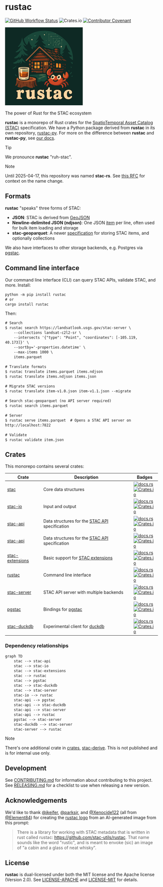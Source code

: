 # rustac

[![GitHub Workflow Status](https://img.shields.io/github/actions/workflow/status/stac-utils/rustac/ci.yml?branch=main&style=for-the-badge)](https://github.com/stac-utils/rustac/actions/workflows/ci.yml)
![Crates.io](https://img.shields.io/crates/l/stac?style=for-the-badge)
[![Contributor Covenant](https://img.shields.io/badge/Contributor%20Covenant-2.1-4baaaa.svg?style=for-the-badge)](./CODE_OF_CONDUCT)

![rustac logo](./img/rustac-small.png)

The power of Rust for the STAC ecosystem

**rustac** is a monorepo of Rust crates for the [SpatioTemporal Asset Catalog (STAC)](https://stacspec.org/) specification.
We have a Python package derived from **rustac** in its own repository, [rustac-py](https://github.com/stac-utils/rustac-py).
For more on the difference between **rustac** and **rustac-py**, see [our docs](https://stac-utils.github.io/rustac/).

<!-- markdownlint-disable MD028 -->
> [!TIP]
> We pronounce **rustac** "ruh-stac".

> [!NOTE]
> Until 2025-04-17, this repository was named **stac-rs**.
> See [this RFC](https://github.com/stac-utils/rustac/issues/641) for context on the name change.
<!-- markdownlint-enable MD028 -->

## Formats

**rustac** "speaks" three forms of STAC:

- **JSON**: STAC is derived from [GeoJSON](https://geojson.org/)
- **Newline-delimited JSON (ndjson)**: One JSON [item](https://github.com/radiantearth/stac-spec/blob/master/item-spec/item-spec.md) per line, often used for bulk item loading and storage
- **stac-geoparquet**: A newer [specification](https://github.com/stac-utils/stac-geoparquet) for storing STAC items, and optionally collections

We also have interfaces to other storage backends, e.g. Postgres via [pgstac](https://github.com/stac-utils/pgstac).

## Command line interface

Our command line interface (CLI) can query STAC APIs, validate STAC, and more.
Install:

```shell
python -m pip install rustac
# or
cargo install rustac
```

Then:

```shell
# Search
$ rustac search https://landsatlook.usgs.gov/stac-server \
    --collections landsat-c2l2-sr \
    --intersects '{"type": "Point", "coordinates": [-105.119, 40.173]}' \
    --sortby='-properties.datetime' \
    --max-items 1000 \
    items.parquet

# Translate formats
$ rustac translate items.parquet items.ndjson
$ rustac translate items.ndjson items.json

# Migrate STAC versions
$ rustac translate item-v1.0.json item-v1.1.json --migrate

# Search stac-geoparquet (no API server required)
$ rustac search items.parquet

# Server
$ rustac serve items.parquet  # Opens a STAC API server on http://localhost:7822

# Validate
$ rustac validate item.json
```

## Crates

This monorepo contains several crates:

| Crate                                            | Description                                                                                     | Badges                                                                                                                                                                                                                                                                  |
| ------------------------------------------------ | ----------------------------------------------------------------------------------------------- | ----------------------------------------------------------------------------------------------------------------------------------------------------------------------------------------------------------------------------------------------------------------------- |
| [stac](./crates/core/README.md)                  | Core data structures                                                                  | [![docs.rs](https://img.shields.io/docsrs/stac?style=flat-square)](https://docs.rs/stac/latest/stac/) <br> [![Crates.io](https://img.shields.io/crates/v/stac?style=flat-square)](https://crates.io/crates/stac)                                                        |
| [stac-io](./crates/io/README.md)                  | Input and output                                                                    | [![docs.rs](https://img.shields.io/docsrs/stac-io?style=flat-square)](https://docs.rs/stac-io/latest/stac_io/) <br> [![Crates.io](https://img.shields.io/crates/v/stac-io?style=flat-square)](https://crates.io/crates/stac-io)                                                        |
| [stac-api](./crates/api/README.md)               | Data structures for the [STAC API](https://github.com/radiantearth/stac-api-spec) specification | [![docs.rs](https://img.shields.io/docsrs/stac-api?style=flat-square)](https://docs.rs/stac-api/latest/stac_api/) <br> [![Crates.io](https://img.shields.io/crates/v/stac-api?style=flat-square)](https://crates.io/crates/stac-api)                                    |
| [stac-api](./crates/api/README.md)               | Data structures for the [STAC API](https://github.com/radiantearth/stac-api-spec) specification | [![docs.rs](https://img.shields.io/docsrs/stac-api?style=flat-square)](https://docs.rs/stac-api/latest/stac_api/) <br> [![Crates.io](https://img.shields.io/crates/v/stac-api?style=flat-square)](https://crates.io/crates/stac-api)                                    |
| [stac-extensions](./crates/extensions/README.md) | Basic support for [STAC extensions](https://stac-extensions.github.io/)                         | [![docs.rs](https://img.shields.io/docsrs/stac-extensions?style=flat-square)](https://docs.rs/stac-extensions/latest/stac_extensions/) <br> [![Crates.io](https://img.shields.io/crates/v/stac-extensions?style=flat-square)](https://crates.io/crates/stac-extensions) |
| [rustac](./crates/cli/README.md)               | Command line interface                                                                          | [![docs.rs](https://img.shields.io/docsrs/rustac?style=flat-square)](https://docs.rs/rustac/latest/rustac/) <br> [![Crates.io](https://img.shields.io/crates/v/rustac?style=flat-square)](https://crates.io/crates/rustac)                                    |
| [stac-server](./crates/server/README.md)         | STAC API server with multiple backends                                                          | [![docs.rs](https://img.shields.io/docsrs/stac-server?style=flat-square)](https://docs.rs/stac-server/latest/stac_server/) <br> [![Crates.io](https://img.shields.io/crates/v/stac-server?style=flat-square)](https://crates.io/crates/stac-server)                     |
| [pgstac](./crates/pgstac/README.md)              | Bindings for [pgstac](https://github.com/stac-utils/pgstac)                                     | [![docs.rs](https://img.shields.io/docsrs/pgstac?style=flat-square)](https://docs.rs/pgstac/latest/pgstac/) <br> [![Crates.io](https://img.shields.io/crates/v/pgstac?style=flat-square)](https://crates.io/crates/pgstac)                                              |
| [stac-duckdb](./crates/duckdb/README.md)         | Experimental client for [duckdb](https://duckdb.org/)                                           | [![docs.rs](https://img.shields.io/docsrs/stac-duckdb?style=flat-square)](https://docs.rs/stac-duckdb/latest/stac_duckdb/) <br> [![Crates.io](https://img.shields.io/crates/v/stac-duckdb?style=flat-square)](https://crates.io/crates/stac-duckdb)                     |

### Dependency relationships

```mermaid
graph TD
    stac --> stac-api
    stac --> stac-io
    stac --> stac-extensions
    stac --> rustac
    stac --> pgstac
    stac --> stac-duckdb
    stac --> stac-server
    stac-io --> rustac
    stac-api --> pgstac
    stac-api --> stac-duckdb
    stac-api --> stac-server
    stac-api --> rustac
    pgstac --> stac-server
    stac-duckdb --> stac-server
    stac-server --> rustac
```

> [!NOTE]
> There's one additional crate in [crates](./crates/), [stac-derive](./crates/derive/).
> This is not published and is for internal use only.

## Development

See [CONTRIBUTING.md](./CONTRIBUTING.md) for information about contributing to this project.
See [RELEASING.md](./RELEASING.md) for a checklist to use when releasing a new version.

## Acknowledgements

We'd like to thank [@jkeifer](https://github.com/jkeifer), [@parksjr](https://github.com/parksjr), and [@Xenocide122](https://github.com/Xenocide122) (all from [@Element84](https://github.com/Element84)) for creating the [rustac logo](./img/rustac.svg) from an AI-generated image from this prompt:

> There is a library for working with STAC metadata that is written in rust called rustac: <https://github.com/stac-utils/rustac>. That name sounds like the word "rustic", and is meant to envoke (sic) an image of "a cabin and a glass of neat whisky".

## License

**rustac** is dual-licensed under both the MIT license and the Apache license (Version 2.0).
See [LICENSE-APACHE](./LICENSE-APACHE) and [LICENSE-MIT](./LICENSE-MIT) for details.

<!-- markdownlint-disable-file MD033 -->
